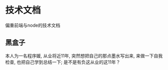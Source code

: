 # 技术文档

偏重前端与node的技术文档

## 黑盒子

本人为一名程序媛, 从业将近11年, 突然想把自己的那点墨水写出来, 来做一下自我检查, 也把自己学到总结一下; 是不是有负这从业的这11年？
